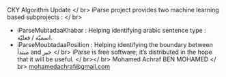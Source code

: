 CKY Algorithm Update  </ br>
iParse project provides two machine learning based subprojects : </ br>
 - iParseMubtadaaKhabar : Helping identifying arabic sentence type : اسميّة / فعليّة.
 - iParseMoubtadaaPosition : Helping identifying the boundary between مبتدأ and خبر
</ br>
iParse is free software; it’s distributed in the hope that it will be useful. 
</ br></ br>
Mohamed Achraf BEN MOHAMED </ br>
mohamedachraf@gmail.com

